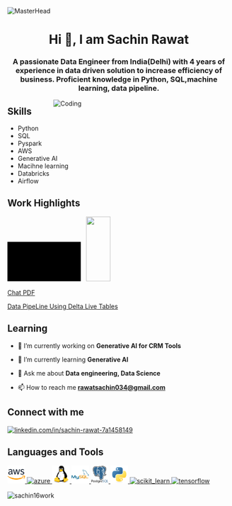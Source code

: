 ![MasterHead](https://miro.medium.com/v2/resize:fit:1100/format:webp/0*sH3g1buQpYZ9BPmJ.gif)
<h1 align="center">Hi 👋, I am Sachin Rawat</h1>
<h3 align="center">A passionate Data Engineer from India(Delhi) with 4 years of experience in data driven solution to increase efficiency of business. Proficient knowledge in Python, SQL,machine learning, data pipeline.</h3>
<img align="right" alt="Coding" width="400" src="https://cdn.dribbble.com/users/1162077/screenshots/3848914/programmer.gif">

## Skills
* Python
* SQL
* Pyspark
* AWS
* Generative AI
* Macihne learning
* Databricks
* Airflow

## Work Highlights
<div float="left">
  
  <img src="https://github.com/Sachindev16/ChatPDFs/blob/main/documents/demo.gif" width="33%" />
  &nbsp;
  <img src="https://github.com/Sachindev16/Data_Pipeline_using_Delta_Live_Tables/blob/main/documents/DLT_demo.gif" height="146" width="33%" padding-right:10px/>
  
  <a href="https://github.com/Sachindev16/ChatPDFs">Chat PDF</a>
  &nbsp;
  &nbsp;

  
  
  <a href="https://github.com/Sachindev16/Data_Pipeline_using_Delta_Live_Tables">Data PipeLine Using Delta Live Tables</a>

</div>

## Learning
- 🔭 I’m currently working on **Generative AI for CRM Tools**

- 🌱 I’m currently learning **Generative AI**

- 💬 Ask me about **Data engineering, Data Science**

- 📫 How to reach me **rawatsachin034@gmail.com**

## Connect with me
<p align="left">
<a href="https://linkedin.com/in/linkedin.com/in/sachin-rawat-7a1458149" target="blank"><img align="center" src="https://raw.githubusercontent.com/rahuldkjain/github-profile-readme-generator/master/src/images/icons/Social/linked-in-alt.svg" alt="linkedin.com/in/sachin-rawat-7a1458149" height="30" width="40" /></a>
</p>

## Languages and Tools
<p align="left"> <a href="https://aws.amazon.com" target="_blank" rel="noreferrer"> <img src="https://raw.githubusercontent.com/devicons/devicon/master/icons/amazonwebservices/amazonwebservices-original-wordmark.svg" alt="aws" width="40" height="40"/> </a> <a href="https://azure.microsoft.com/en-in/" target="_blank" rel="noreferrer"> <img src="https://www.vectorlogo.zone/logos/microsoft_azure/microsoft_azure-icon.svg" alt="azure" width="40" height="40"/> </a> <a href="https://www.linux.org/" target="_blank" rel="noreferrer"> <img src="https://raw.githubusercontent.com/devicons/devicon/master/icons/linux/linux-original.svg" alt="linux" width="40" height="40"/> </a> <a href="https://www.mysql.com/" target="_blank" rel="noreferrer"> <img src="https://raw.githubusercontent.com/devicons/devicon/master/icons/mysql/mysql-original-wordmark.svg" alt="mysql" width="40" height="40"/> </a> <a href="https://www.postgresql.org" target="_blank" rel="noreferrer"> <img src="https://raw.githubusercontent.com/devicons/devicon/master/icons/postgresql/postgresql-original-wordmark.svg" alt="postgresql" width="40" height="40"/> </a> <a href="https://www.python.org" target="_blank" rel="noreferrer"> <img src="https://raw.githubusercontent.com/devicons/devicon/master/icons/python/python-original.svg" alt="python" width="40" height="40"/> </a> <a href="https://scikit-learn.org/" target="_blank" rel="noreferrer"> <img src="https://upload.wikimedia.org/wikipedia/commons/0/05/Scikit_learn_logo_small.svg" alt="scikit_learn" width="40" height="40"/> </a> <a href="https://www.tensorflow.org" target="_blank" rel="noreferrer"> <img src="https://www.vectorlogo.zone/logos/tensorflow/tensorflow-icon.svg" alt="tensorflow" width="40" height="40"/> </a> </p>

<p><img align="center" src="https://github-readme-stats.vercel.app/api/top-langs?username=Sachindev16&show_icons=true&locale=en&layout=compact" alt="sachin16work" /></p>
